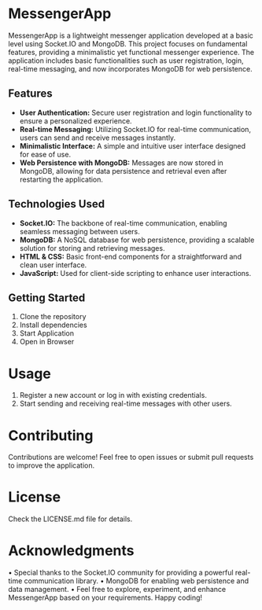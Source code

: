# MessengerApp

MessengerApp is a lightweight messenger application developed at a basic level using Socket.IO and MongoDB. This project focuses on fundamental features, providing a minimalistic yet functional messenger experience. The application includes basic functionalities such as user registration, login, real-time messaging, and now incorporates MongoDB for web persistence.

## Features

- **User Authentication:** Secure user registration and login functionality to ensure a personalized experience.
- **Real-time Messaging:** Utilizing Socket.IO for real-time communication, users can send and receive messages instantly.
- **Minimalistic Interface:** A simple and intuitive user interface designed for ease of use.
- **Web Persistence with MongoDB:** Messages are now stored in MongoDB, allowing for data persistence and retrieval even after restarting the application.

## Technologies Used

- **Socket.IO:** The backbone of real-time communication, enabling seamless messaging between users.
- **MongoDB:** A NoSQL database for web persistence, providing a scalable solution for storing and retrieving messages.
- **HTML & CSS:** Basic front-end components for a straightforward and clean user interface.
- **JavaScript:** Used for client-side scripting to enhance user interactions.

## Getting Started

1. Clone the repository
2. Install dependencies
3. Start Application
4. Open in Browser

# Usage

1. Register a new account or log in with existing credentials.
2. Start sending and receiving real-time messages with other users.

# Contributing

Contributions are welcome! Feel free to open issues or submit pull requests to improve the application.

# License

Check the LICENSE.md file for details.

# Acknowledgments

• Special thanks to the Socket.IO community for providing a powerful real-time communication library.
• MongoDB for enabling web persistence and data management.
• Feel free to explore, experiment, and enhance MessengerApp based on your requirements. Happy coding!
